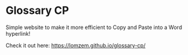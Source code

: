 # Glossary CP

Simple website to make it more efficient to Copy and Paste into a Word hyperlink!

Check it out here: https://lomzem.github.io/glossary-cp/
